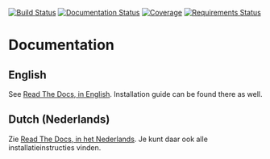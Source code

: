[![Build Status](https://travis-ci.org/dennissiemensma/dsmr-reader.svg?branch=master)](https://travis-ci.org/dennissiemensma/dsmr-reader)
[![Documentation Status](https://readthedocs.org/projects/dsmr-reader/badge/?version=latest)](http://dsmr-reader.readthedocs.org/en/latest/?badge=latest)
[![Coverage](https://codecov.io/github/dennissiemensma/dsmr-reader/coverage.svg?branch=master)](https://codecov.io/github/dennissiemensma/dsmr-reader?branch=master)
[![Requirements Status](https://requires.io/github/dennissiemensma/dsmr-reader/requirements.svg?branch=master)](https://requires.io/github/dennissiemensma/dsmr-reader/requirements/?branch=master)


# Documentation

## English
See [Read The Docs, in English](http://dsmr-reader.readthedocs.org/en/latest/). Installation guide can be found there as well.

## Dutch (Nederlands)
Zie [Read The Docs, in het Nederlands](http://dsmr-reader.readthedocs.org/nl/latest/). Je kunt daar ook alle installatieinstructies vinden.
